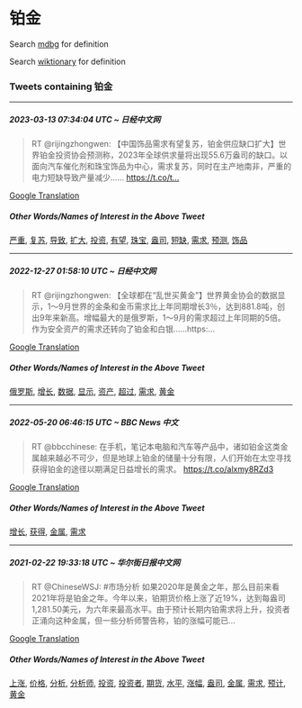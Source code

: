 # 铂金

Search [mdbg](https://www.mdbg.net/chinese/dictionary?page=worddict&wdrst=0&wdqb=铂金) for definition

Search [wiktionary](https://en.wiktionary.org/wiki/铂金) for definition

### Tweets containing 铂金

___
##### 2023-03-13 07:34:04 UTC ~ 日经中文网
> RT @rijingzhongwen: 【中国饰品需求有望复苏，铂金供应缺口扩大】世界铂金投资协会预测称，2023年全球供求量将出现55.6万盎司的缺口。以面向汽车催化剂和珠宝饰品为中心，需求复苏，同时在主产地南非，严重的电力短缺导致产量减少…… https://t.co/t…

[Google Translation](https://translate.google.com/?hi=en&tab=TT&sl=zh-CN&tl=en&op=translate&text=RT+%40rijingzhongwen%3A+%E3%80%90%E4%B8%AD%E5%9B%BD%E9%A5%B0%E5%93%81%E9%9C%80%E6%B1%82%E6%9C%89%E6%9C%9B%E5%A4%8D%E8%8B%8F%EF%BC%8C%E9%93%82%E9%87%91%E4%BE%9B%E5%BA%94%E7%BC%BA%E5%8F%A3%E6%89%A9%E5%A4%A7%E3%80%91%E4%B8%96%E7%95%8C%E9%93%82%E9%87%91%E6%8A%95%E8%B5%84%E5%8D%8F%E4%BC%9A%E9%A2%84%E6%B5%8B%E7%A7%B0%EF%BC%8C2023%E5%B9%B4%E5%85%A8%E7%90%83%E4%BE%9B%E6%B1%82%E9%87%8F%E5%B0%86%E5%87%BA%E7%8E%B055.6%E4%B8%87%E7%9B%8E%E5%8F%B8%E7%9A%84%E7%BC%BA%E5%8F%A3%E3%80%82%E4%BB%A5%E9%9D%A2%E5%90%91%E6%B1%BD%E8%BD%A6%E5%82%AC%E5%8C%96%E5%89%82%E5%92%8C%E7%8F%A0%E5%AE%9D%E9%A5%B0%E5%93%81%E4%B8%BA%E4%B8%AD%E5%BF%83%EF%BC%8C%E9%9C%80%E6%B1%82%E5%A4%8D%E8%8B%8F%EF%BC%8C%E5%90%8C%E6%97%B6%E5%9C%A8%E4%B8%BB%E4%BA%A7%E5%9C%B0%E5%8D%97%E9%9D%9E%EF%BC%8C%E4%B8%A5%E9%87%8D%E7%9A%84%E7%94%B5%E5%8A%9B%E7%9F%AD%E7%BC%BA%E5%AF%BC%E8%87%B4%E4%BA%A7%E9%87%8F%E5%87%8F%E5%B0%91%E2%80%A6%E2%80%A6+https%3A%2F%2Ft.co%2Ft%E2%80%A6)
##### Other Words/Names of Interest in the Above Tweet
[严重](严重.md), [复苏](复苏.md), [导致](导致.md), [扩大](扩大.md), [投资](投资.md), [有望](有望.md), [珠宝](珠宝.md), [盎司](盎司.md), [短缺](短缺.md), [需求](需求.md), [预测](预测.md), [饰品](饰品.md)
___
##### 2022-12-27 01:58:10 UTC ~ 日经中文网
> RT @rijingzhongwen: 【全球都在“乱世买黄金”】世界黄金协会的数据显示，1～9月世界的金条和金币需求比上年同期增长3％，达到881.8吨，创出9年来新高。增幅最大的是俄罗斯，1～9月的需求超过上年同期的5倍。作为安全资产的需求还转向了铂金和白银……https:…

[Google Translation](https://translate.google.com/?hi=en&tab=TT&sl=zh-CN&tl=en&op=translate&text=RT+%40rijingzhongwen%3A+%E3%80%90%E5%85%A8%E7%90%83%E9%83%BD%E5%9C%A8%E2%80%9C%E4%B9%B1%E4%B8%96%E4%B9%B0%E9%BB%84%E9%87%91%E2%80%9D%E3%80%91%E4%B8%96%E7%95%8C%E9%BB%84%E9%87%91%E5%8D%8F%E4%BC%9A%E7%9A%84%E6%95%B0%E6%8D%AE%E6%98%BE%E7%A4%BA%EF%BC%8C1%EF%BD%9E9%E6%9C%88%E4%B8%96%E7%95%8C%E7%9A%84%E9%87%91%E6%9D%A1%E5%92%8C%E9%87%91%E5%B8%81%E9%9C%80%E6%B1%82%E6%AF%94%E4%B8%8A%E5%B9%B4%E5%90%8C%E6%9C%9F%E5%A2%9E%E9%95%BF3%EF%BC%85%EF%BC%8C%E8%BE%BE%E5%88%B0881.8%E5%90%A8%EF%BC%8C%E5%88%9B%E5%87%BA9%E5%B9%B4%E6%9D%A5%E6%96%B0%E9%AB%98%E3%80%82%E5%A2%9E%E5%B9%85%E6%9C%80%E5%A4%A7%E7%9A%84%E6%98%AF%E4%BF%84%E7%BD%97%E6%96%AF%EF%BC%8C1%EF%BD%9E9%E6%9C%88%E7%9A%84%E9%9C%80%E6%B1%82%E8%B6%85%E8%BF%87%E4%B8%8A%E5%B9%B4%E5%90%8C%E6%9C%9F%E7%9A%845%E5%80%8D%E3%80%82%E4%BD%9C%E4%B8%BA%E5%AE%89%E5%85%A8%E8%B5%84%E4%BA%A7%E7%9A%84%E9%9C%80%E6%B1%82%E8%BF%98%E8%BD%AC%E5%90%91%E4%BA%86%E9%93%82%E9%87%91%E5%92%8C%E7%99%BD%E9%93%B6%E2%80%A6%E2%80%A6https%3A%E2%80%A6)
##### Other Words/Names of Interest in the Above Tweet
[俄罗斯](俄罗斯.md), [增长](增长.md), [数据](数据.md), [显示](显示.md), [资产](资产.md), [超过](超过.md), [需求](需求.md), [黄金](黄金.md)
___
##### 2022-05-20 06:46:15 UTC ~ BBC News 中文
> RT @bbcchinese: 在手机，笔记本电脑和汽车等产品中，诸如铂金这类金属越来越必不可少，但是地球上铂金的储量十分有限，人们开始在太空寻找获得铂金的途径以期满足日益增长的需求。 https://t.co/alxmy8RZd3

[Google Translation](https://translate.google.com/?hi=en&tab=TT&sl=zh-CN&tl=en&op=translate&text=RT+%40bbcchinese%3A+%E5%9C%A8%E6%89%8B%E6%9C%BA%EF%BC%8C%E7%AC%94%E8%AE%B0%E6%9C%AC%E7%94%B5%E8%84%91%E5%92%8C%E6%B1%BD%E8%BD%A6%E7%AD%89%E4%BA%A7%E5%93%81%E4%B8%AD%EF%BC%8C%E8%AF%B8%E5%A6%82%E9%93%82%E9%87%91%E8%BF%99%E7%B1%BB%E9%87%91%E5%B1%9E%E8%B6%8A%E6%9D%A5%E8%B6%8A%E5%BF%85%E4%B8%8D%E5%8F%AF%E5%B0%91%EF%BC%8C%E4%BD%86%E6%98%AF%E5%9C%B0%E7%90%83%E4%B8%8A%E9%93%82%E9%87%91%E7%9A%84%E5%82%A8%E9%87%8F%E5%8D%81%E5%88%86%E6%9C%89%E9%99%90%EF%BC%8C%E4%BA%BA%E4%BB%AC%E5%BC%80%E5%A7%8B%E5%9C%A8%E5%A4%AA%E7%A9%BA%E5%AF%BB%E6%89%BE%E8%8E%B7%E5%BE%97%E9%93%82%E9%87%91%E7%9A%84%E9%80%94%E5%BE%84%E4%BB%A5%E6%9C%9F%E6%BB%A1%E8%B6%B3%E6%97%A5%E7%9B%8A%E5%A2%9E%E9%95%BF%E7%9A%84%E9%9C%80%E6%B1%82%E3%80%82+https%3A%2F%2Ft.co%2Falxmy8RZd3)
##### Other Words/Names of Interest in the Above Tweet
[增长](增长.md), [获得](获得.md), [金属](金属.md), [需求](需求.md)
___
##### 2021-02-22 19:33:18 UTC ~ 华尔街日报中文网
> RT @ChineseWSJ: #市场分析 如果2020年是黄金之年，那么目前来看2021年将是铂金之年。今年以来，铂期货价格上涨了近19%，达到每盎司1,281.50美元，为六年来最高水平。由于预计长期内铂需求将上升，投资者正涌向这种金属，但一些分析师警告称，铂的涨幅可能已…

[Google Translation](https://translate.google.com/?hi=en&tab=TT&sl=zh-CN&tl=en&op=translate&text=RT+%40ChineseWSJ%3A+%23%E5%B8%82%E5%9C%BA%E5%88%86%E6%9E%90+%E5%A6%82%E6%9E%9C2020%E5%B9%B4%E6%98%AF%E9%BB%84%E9%87%91%E4%B9%8B%E5%B9%B4%EF%BC%8C%E9%82%A3%E4%B9%88%E7%9B%AE%E5%89%8D%E6%9D%A5%E7%9C%8B2021%E5%B9%B4%E5%B0%86%E6%98%AF%E9%93%82%E9%87%91%E4%B9%8B%E5%B9%B4%E3%80%82%E4%BB%8A%E5%B9%B4%E4%BB%A5%E6%9D%A5%EF%BC%8C%E9%93%82%E6%9C%9F%E8%B4%A7%E4%BB%B7%E6%A0%BC%E4%B8%8A%E6%B6%A8%E4%BA%86%E8%BF%9119%25%EF%BC%8C%E8%BE%BE%E5%88%B0%E6%AF%8F%E7%9B%8E%E5%8F%B81%2C281.50%E7%BE%8E%E5%85%83%EF%BC%8C%E4%B8%BA%E5%85%AD%E5%B9%B4%E6%9D%A5%E6%9C%80%E9%AB%98%E6%B0%B4%E5%B9%B3%E3%80%82%E7%94%B1%E4%BA%8E%E9%A2%84%E8%AE%A1%E9%95%BF%E6%9C%9F%E5%86%85%E9%93%82%E9%9C%80%E6%B1%82%E5%B0%86%E4%B8%8A%E5%8D%87%EF%BC%8C%E6%8A%95%E8%B5%84%E8%80%85%E6%AD%A3%E6%B6%8C%E5%90%91%E8%BF%99%E7%A7%8D%E9%87%91%E5%B1%9E%EF%BC%8C%E4%BD%86%E4%B8%80%E4%BA%9B%E5%88%86%E6%9E%90%E5%B8%88%E8%AD%A6%E5%91%8A%E7%A7%B0%EF%BC%8C%E9%93%82%E7%9A%84%E6%B6%A8%E5%B9%85%E5%8F%AF%E8%83%BD%E5%B7%B2%E2%80%A6)
##### Other Words/Names of Interest in the Above Tweet
[上涨](上涨.md), [价格](价格.md), [分析](分析.md), [分析师](分析师.md), [投资](投资.md), [投资者](投资者.md), [期货](期货.md), [水平](水平.md), [涨幅](涨幅.md), [盎司](盎司.md), [金属](金属.md), [需求](需求.md), [预计](预计.md), [黄金](黄金.md)
